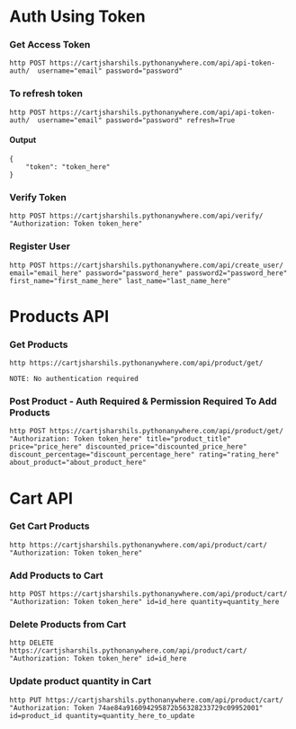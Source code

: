 # Auth Using Token

### Get Access Token
```
http POST https://cartjsharshils.pythonanywhere.com/api/api-token-auth/  username="email" password="password"
```

### To refresh token
```
http POST https://cartjsharshils.pythonanywhere.com/api/api-token-auth/  username="email" password="password" refresh=True
```

#### Output
```
{
    "token": "token_here"
}
```

### Verify Token
```
http POST https://cartjsharshils.pythonanywhere.com/api/verify/ "Authorization: Token token_here"
```

### Register User
```
http POST https://cartjsharshils.pythonanywhere.com/api/create_user/  email="email_here" password="password_here" password2="password_here" first_name="first_name_here" last_name="last_name_here"
```

# Products API

### Get Products
``` 
http https://cartjsharshils.pythonanywhere.com/api/product/get/
```
`NOTE: No authentication required`

### Post Product - Auth Required & Permission Required To Add Products
```
http POST https://cartjsharshils.pythonanywhere.com/api/product/get/ "Authorization: Token token_here" title="product_title" price="price_here" discounted_price="discounted_price_here" discount_percentage="discount_percentage_here" rating="rating_here" about_product="about_product_here"
```


# Cart API

### Get Cart Products
```
http https://cartjsharshils.pythonanywhere.com/api/product/cart/ "Authorization: Token token_here"
```

### Add Products to Cart
```
http POST https://cartjsharshils.pythonanywhere.com/api/product/cart/ "Authorization: Token token_here" id=id_here quantity=quantity_here
```

### Delete Products from Cart
```
http DELETE https://cartjsharshils.pythonanywhere.com/api/product/cart/ "Authorization: Token token_here" id=id_here
```

### Update product quantity in Cart
```
http PUT https://cartjsharshils.pythonanywhere.com/api/product/cart/ "Authorization: Token 74ae84a916094295872b56328233729c09952001" id=product_id quantity=quantity_here_to_update
```